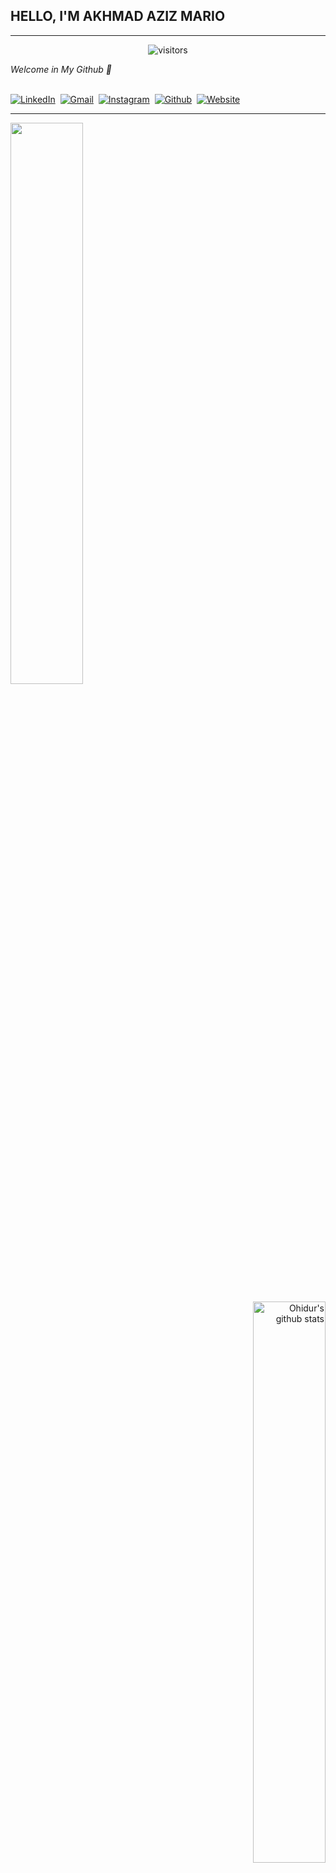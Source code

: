 <h2>HELLO, I'M AKHMAD AZIZ MARIO </h2>
<hr>
<p align="center"><img align="center" alt="visitors" src="https://gpvc.arturio.dev/akhmadazizmario"></p>

<p><em>Welcome in My Github 👋</em> </p>
<br>
<a href="https://www.linkedin.com/in/akhmad-aziz-mario-262221232/"><img src="https://img.shields.io/badge/linkedin-%230077B5.svg?&style=for-the-badge&logo=linkedin&logoColor=white" alt="LinkedIn" /></a>&nbsp;
<a href="mailto:akhmadazizmario@gmail.com?subject=Halo%20Fasya"><img src="https://img.shields.io/badge/gmail-%23D14836.svg?&style=for-the-badge&logo=gmail&logoColor=white" alt="Gmail"/></a>&nbsp;
<a href="https://instagram.com/azizmario_"><img src="https://img.shields.io/badge/instagram-%23E4405F.svg?&style=for-the-badge&logo=instagram&logoColor=white" alt="Instagram" /></a>&nbsp;
<a href="#"><img src="https://img.shields.io/github/followers/secondl1f3?label=Follow&style=social" alt="Github" /></a>&nbsp;
<a href="https://akhmadazizmario.000webhostapp.com/"><img src="https://img.shields.io/badge/Website-46a2f1.svg?&style=flat-square&logo=Google-Chrome&logoColor=white&link=https://fajarah.wordpress.com/" alt="Website" /></a>&nbsp;

<hr>




<p align="left">
  <img width="48%"  align="center" src="https://github-readme-stats.vercel.app/api/top-langs/?username=akhmadazizmario&theme=vue-dark&hide_langs_below=1&layout=compact" />
</p>
<p align="right">
  <img width="48%"  align="center" src="https://github-readme-stats.vercel.app/api?username=akhmadazizmario&show_icons=true&theme=vue-dark&line_height=31" alt="Ohidur's github stats"/>
</p>
<!--
**akhmadazizmario/akhmadazizmario** is a ✨ _special_ ✨ repository because its `README.md` (this file) appears on your GitHub profile.

Here are some ideas to get you started:

- 🔭 I’m currently working on ...
- 🌱 I’m currently learning ...
- 👯 I’m looking to collaborate on ...
- 🤔 I’m looking for help with ...
- 💬 Ask me about ...
- 📫 How to reach me: ...
- 😄 Pronouns: ...
- ⚡ Fun fact: ...
-->
